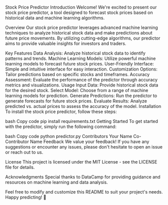 Stock Price Predictor
Introduction
Welcome! We're excited to present our stock price predictor, a tool designed to forecast stock prices based on historical data and machine learning algorithms.

Overview
Our stock price predictor leverages advanced machine learning techniques to analyze historical stock data and make predictions about future price movements. By utilizing cutting-edge algorithms, our predictor aims to provide valuable insights for investors and traders.

Key Features
Data Analysis: Analyze historical stock data to identify patterns and trends.
Machine Learning Models: Utilize powerful machine learning models to forecast future stock prices.
User-Friendly Interface: Simple and intuitive interface for easy interaction.
Customization Options: Tailor predictions based on specific stocks and timeframes.
Accuracy Assessment: Evaluate the performance of the predictor through accuracy metrics and visualizations.
Usage
Input Data: Provide historical stock data for the desired stock.
Select Model: Choose from a range of machine learning models for prediction.
Generate Predictions: Run the predictor to generate forecasts for future stock prices.
Evaluate Results: Analyze predicted vs. actual prices to assess the accuracy of the model.
Installation
To install the stock price predictor, follow these steps:

bash
Copy code
pip install requirements.txt
Getting Started
To get started with the predictor, simply run the following command:

bash
Copy code
python predictor.py
Contributors
Your Name
Co-Contributor Name
Feedback
We value your feedback! If you have any suggestions or encounter any issues, please don't hesitate to open an issue or reach out to us.

License
This project is licensed under the MIT License - see the LICENSE file for details.

Acknowledgments
Special thanks to DataCamp for providing guidance and resources on machine learning and data analysis.

Feel free to modify and customize this README to suit your project's needs. Happy predicting! 🚀
